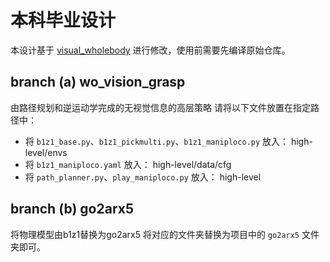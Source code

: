 # 本科毕业设计

本设计基于 [visual_wholebody](https://github.com/Ericonaldo/visual_wholebody/tree/main) 进行修改，使用前需要先编译原始仓库。

## branch (a) wo_vision_grasp
由路径规划和逆运动学完成的无视觉信息的高层策略
请将以下文件放置在指定路径中：

- 将 `b1z1_base.py`、`b1z1_pickmulti.py`、`b1z1_maniploco.py` 放入：
high-level/envs
- 将 `b1z1_maniploco.yaml` 放入：
high-level/data/cfg
- 将 `path_planner.py`、`play_maniploco.py` 放入：
high-level

## branch (b) go2arx5
将物理模型由b1z1替换为go2arx5
将对应的文件夹替换为项目中的 `go2arx5` 文件夹即可。

